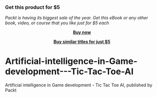 
### Get this product for $5

<i>Packt is having its biggest sale of the year. Get this eBook or any other book, video, or course that you like just for $5 each</i>


<b><p align='center'>[Buy now](https://packt.link/9781838644772)</p></b>


<b><p align='center'>[Buy similar titles for just $5](https://subscription.packtpub.com/search)</p></b>


# Artificial-intelligence-in-Game-development---Tic-Tac-Toe-AI
Artificial intelligence in Game development - Tic Tac Toe AI, published by Packt
